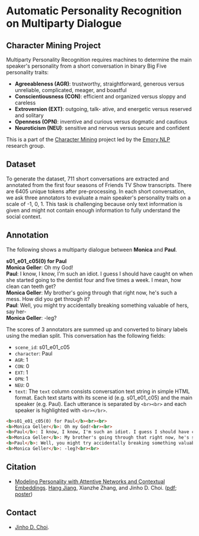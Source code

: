 # Automatic Personality Recognition on Multiparty Dialogue

## Character Mining Project

Multiparty Personality Recognition requires machines to determine the main speaker's personality from a short conversation in binary Big Five personality traits:
  - **Agreeableness (AGR)**: trustworthy, straightforward, generous versus unreliable, complicated, meager, and boastful
  - **Conscientiousness (CON)**: efficient and organized versus sloppy and careless
  - **Extroversion (EXT)**:  outgoing, talk- ative, and energetic versus reserved and solitary
  - **Openness (OPN)**: inventive and curious versus dogmatic and cautious
  - **Neuroticism (NEU)**: sensitive and nervous versus secure and confident

This is a part of the [Character Mining](../../../character-mining) project led by the [Emory NLP](http://nlp.mathcs.emory.edu) research group.

## Dataset

To generate the dataset, 711 short conversations are extracted and annotated from the first four seasons of Friends TV Show transcripts. 
There are 6405 unique tokens after pre-processing. 
In each short conversation, we ask three annotators to evaluate a main speaker's personality traits on a scale of -1, 0, 1. 
This task is challenging because only text information is given and might not contain enough information to fully understand the social context.


## Annotation

The following shows a multiparty dialogue between **Monica** and **Paul**. 

<b>s01_e01_c05(0) for Paul</b><br>
<b>Monica Geller</b>: Oh my God!<br>
<b>Paul</b>: I know, I know, I'm such an idiot. I guess I should have caught on when she started going to the dentist four and five times a week. I mean, how clean can teeth get?<br>
<b>Monica Geller</b>: My brother's going through that right now, he's such a mess. How did you get through it?<br>
<b>Paul</b>: Well, you might try accidentally breaking something valuable of hers, say her-<br>
<b>Monica Geller</b>: -leg?<br>

<div hidden="" id="template">
<div class="col-xs-12 fields">
<div class="form-group"><label class="group-label">Based on the conversation, Paul is : </label>
<table class="table table-condensed table-striped table-responsive">
	<colgroup>
		<col class="col-xs-3 col-md-3" />
		<col class="col-xs-3 col-md-3" />
		<col class="col-xs-3 col-md-3" />
		<col class="col-xs-3 col-md-3" />
	</colgroup>
	<tbody>
		<tr>
			<th>Extraverted:&nbsp;&nbsp;</th>
			<th><input name="extraverted" type="radio" value="1" /> 1</th>
			<th><input name="extraverted" type="radio" value="0" /> 0</th>
			<th><input name="extraverted" type="radio" value="-1" /> -1</th>
		</tr>
		<tr>
			<th>Agreeable:&nbsp;&nbsp;</th>
			<th><input name="agreeable" type="radio" value="1" /> 1</th>
			<th><input name="agreeable" type="radio" value="0" /> 0</th>
			<th><input name="agreeable" type="radio" value="-1" /> -1</th>
		</tr>
		<tr>
			<th>Emotionally Stable:&nbsp;&nbsp;</th>
			<th><input name="stable" type="radio" value="1" /> 1</th>
			<th><input name="stable" type="radio" value="0" /> 0 </th>
			<th><input name="stable" type="radio" value="-1" /> -1 </th>
		</tr>
		<tr>
			<th>Conscientious:&nbsp;&nbsp;</th>
			<th><input name="conscientious" type="radio" value="1" /> 1 </th>
			<th><input name="conscientious" type="radio" value="0" /> 0 </th>
			<th><input name="conscientious" type="radio" value="-1" /> -1 </th>
		</tr>
		<tr>
			<th>Open to experience:&nbsp;&nbsp;</th>
			<th><input name="open" type="radio" value="1" /> 1</th>
			<th><input name="open" type="radio" value="0" /> 0</th>
			<th><input name="open" type="radio" value="-1" /> -1</th>
		</tr>
	</tbody>
</table>
</div>
</div>
</div>


The scores of 3 annotators are summed up and converted to binary labels using the median split.
This conversation has the following fields:
  - `scene_id`: s01_e01_c05
  - `character`: Paul
  - `AGR`: 1
  - `CON`: 0
  - `EXT`: 1
  - `OPN`: 1
  - `NEU`: 0
  - `text`: The `text` column consists conversation text string in simple HTML format. 
  Each text starts with its scene id (e.g. s01_e01_c05) and the main speaker (e.g. Paul).
  Each utterance is separated by `<br><br>` and each speaker is highlighted with `<br></br>`.


```html
<b>s01_e01_c05(0) for Paul</b><br><br>
<b>Monica Geller</b>: Oh my God!<br><br>
<b>Paul</b>: I know, I know, I'm such an idiot. I guess I should have caught on when she started going to the dentist four and five times a week. I mean, how clean can teeth get?<br><br>
<b>Monica Geller</b>: My brother's going through that right now, he's such a mess. How did you get through it?<br><br>
<b>Paul</b>: Well, you might try accidentally breaking something valuable of hers, say her-<br><br>
<b>Monica Geller</b>: -leg?<br><br>
```


## Citation

* [Modeling Personality with Attentive Networks and Contextual Embeddings](). [Hang Jiang](https://www.linkedin.com/in/hjian42), Xianzhe Zhang, and Jinho D. Choi. ([pdf](); [poster]())

## Contact

* [Jinho D. Choi](http://www.mathcs.emory.edu/~choi).




